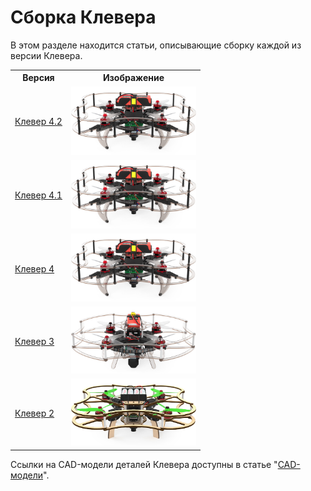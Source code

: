 # Сборка Клевера

В этом разделе находится статьи, описывающие сборку каждой из версии Клевера.

<table class=versions>
     <tr><th>Версия</th><th>Изображение</th></tr>
     <tr>
          <td><a href="assemble_4_2.md">Клевер&nbsp;4.2</a></td>
          <td><a href="assemble_4_2.md"><img src="../assets/versions/clover_4.jpg" width=200></a></td>
     </tr>
     <tr>
          <td><a href="assemble_4_1.md">Клевер&nbsp;4.1</a></td>
          <td><a href="assemble_4_1.md"><img src="../assets/versions/clover_4.jpg" width=200></a></td>
     </tr>
     <tr>
          <td><a href="assemble_4.md">Клевер&nbsp;4</a></td>
          <td><a href="assemble_4.md"><img src="../assets/versions/clover_4.jpg" width=200></a></td>
     </tr>
     <tr>
          <td><a href="assemble_3.md">Клевер&nbsp;3</a></td>
          <td><a href="assemble_3.md"><img src="../assets/versions/clover_3.jpg" width=200></a></td>
     </tr>
     <tr>
          <td><a href="assemble_2.md">Клевер&nbsp;2</a></td>
          <td><a href="assemble_2.md"><img src="../assets/versions/clover_2.jpg" width=200></a></td>
     </tr>
</table>

Ссылки на CAD-модели деталей Клевера доступны в статье "[CAD-модели](models.md)".

